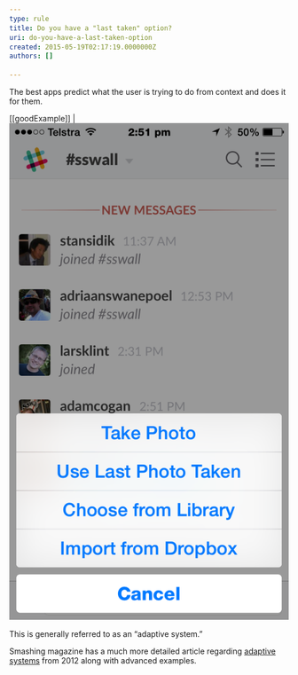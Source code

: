 ```yaml
---
type: rule
title: Do you have a "last taken" option?
uri: do-you-have-a-last-taken-option
created: 2015-05-19T02:17:19.0000000Z
authors: []

---
```


The best apps predict what the user is trying to do from context and does it for them.
 
[[goodExample]]
| ![ Good Example – “Use Last Photo Taken” is a simple example from Slack.](lastphototaken.png) 

This is generally referred to as an “adaptive system.”

Smashing magazine has a much more detailed article regarding [adaptive systems](http://www.smashingmagazine.com/2012/12/10/creating-an-adaptive-system-to-enhance-ux/) from 2012 along with advanced examples.
